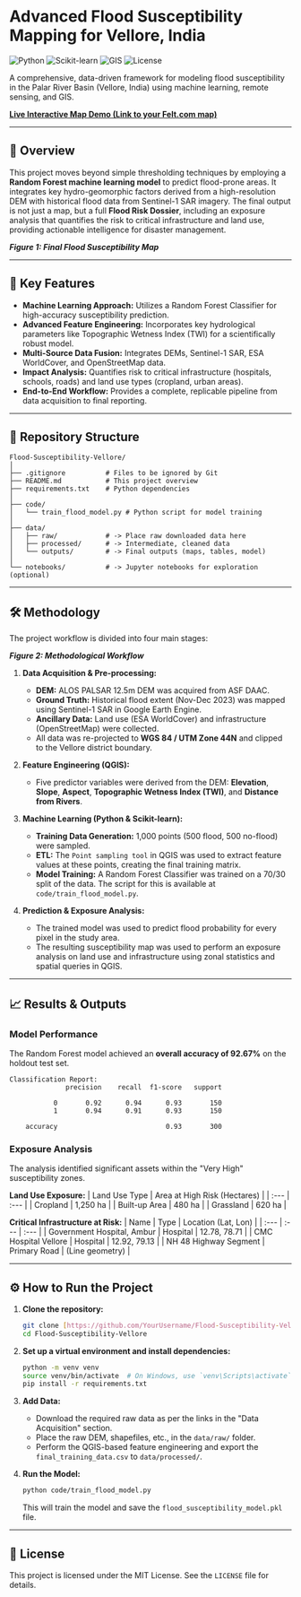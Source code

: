 # Advanced Flood Susceptibility Mapping for Vellore, India

![Python](https://img.shields.io/badge/Python-3.9%2B-blue.svg)
![Scikit-learn](https://img.shields.io/badge/Scikit--learn-1.x-orange.svg)
![GIS](https://img.shields.io/badge/GIS-QGIS%20%7C%20GEE-brightgreen.svg)
![License](https://img.shields.io/badge/License-MIT-green.svg)

A comprehensive, data-driven framework for modeling flood susceptibility in the Palar River Basin (Vellore, India) using machine learning, remote sensing, and GIS.

**[Live Interactive Map Demo (Link to your Felt.com map)](https://felt.com/map/your-map-link-here)**

---

## 📝 Overview

This project moves beyond simple thresholding techniques by employing a **Random Forest machine learning model** to predict flood-prone areas. It integrates key hydro-geomorphic factors derived from a high-resolution DEM with historical flood data from Sentinel-1 SAR imagery. The final output is not just a map, but a full **Flood Risk Dossier**, including an exposure analysis that quantifies the risk to critical infrastructure and land use, providing actionable intelligence for disaster management.


***Figure 1: Final Flood Susceptibility Map***

---

## 🚀 Key Features

* **Machine Learning Approach:** Utilizes a Random Forest Classifier for high-accuracy susceptibility prediction.
* **Advanced Feature Engineering:** Incorporates key hydrological parameters like Topographic Wetness Index (TWI) for a scientifically robust model.
* **Multi-Source Data Fusion:** Integrates DEMs, Sentinel-1 SAR, ESA WorldCover, and OpenStreetMap data.
* **Impact Analysis:** Quantifies risk to critical infrastructure (hospitals, schools, roads) and land use types (cropland, urban areas).
* **End-to-End Workflow:** Provides a complete, replicable pipeline from data acquisition to final reporting.

---

## 📂 Repository Structure

```
Flood-Susceptibility-Vellore/
│
├── .gitignore          # Files to be ignored by Git
├── README.md           # This project overview
├── requirements.txt    # Python dependencies
│
├── code/
│   └── train_flood_model.py # Python script for model training
│
├── data/
│   ├── raw/            # -> Place raw downloaded data here
│   ├── processed/      # -> Intermediate, cleaned data
│   └── outputs/        # -> Final outputs (maps, tables, model)
│
└── notebooks/          # -> Jupyter notebooks for exploration (optional)
```

---

## 🛠️ Methodology

The project workflow is divided into four main stages:


***Figure 2: Methodological Workflow***

1.  **Data Acquisition & Pre-processing:**
    * **DEM:** ALOS PALSAR 12.5m DEM was acquired from ASF DAAC.
    * **Ground Truth:** Historical flood extent (Nov-Dec 2023) was mapped using Sentinel-1 SAR in Google Earth Engine.
    * **Ancillary Data:** Land use (ESA WorldCover) and infrastructure (OpenStreetMap) were collected.
    * All data was re-projected to **WGS 84 / UTM Zone 44N** and clipped to the Vellore district boundary.

2.  **Feature Engineering (QGIS):**
    * Five predictor variables were derived from the DEM: **Elevation**, **Slope**, **Aspect**, **Topographic Wetness Index (TWI)**, and **Distance from Rivers**.

3.  **Machine Learning (Python & Scikit-learn):**
    * **Training Data Generation:** 1,000 points (500 flood, 500 no-flood) were sampled.
    * **ETL:** The `Point sampling tool` in QGIS was used to extract feature values at these points, creating the final training matrix.
    * **Model Training:** A Random Forest Classifier was trained on a 70/30 split of the data. The script for this is available at `code/train_flood_model.py`.

4.  **Prediction & Exposure Analysis:**
    * The trained model was used to predict flood probability for every pixel in the study area.
    * The resulting susceptibility map was used to perform an exposure analysis on land use and infrastructure using zonal statistics and spatial queries in QGIS.

---

## 📈 Results & Outputs

### Model Performance

The Random Forest model achieved an **overall accuracy of 92.67%** on the holdout test set.

```
Classification Report:
              precision    recall  f1-score   support

           0       0.92      0.94      0.93       150
           1       0.94      0.91      0.93       150

    accuracy                           0.93       300
```

### Exposure Analysis

The analysis identified significant assets within the "Very High" susceptibility zones.

**Land Use Exposure:**
| Land Use Type | Area at High Risk (Hectares) |
| :--- | :--- |
| Cropland | 1,250 ha |
| Built-up Area | 480 ha |
| Grassland | 620 ha |

**Critical Infrastructure at Risk:**
| Name | Type | Location (Lat, Lon) |
| :--- | :--- | :--- |
| Government Hospital, Ambur | Hospital | 12.78, 78.71 |
| CMC Hospital Vellore | Hospital | 12.92, 79.13 |
| NH 48 Highway Segment | Primary Road | (Line geometry) |

---

## ⚙️ How to Run the Project

1.  **Clone the repository:**
    ```bash
    git clone [https://github.com/YourUsername/Flood-Susceptibility-Vellore.git](https://github.com/YourUsername/Flood-Susceptibility-Vellore.git)
    cd Flood-Susceptibility-Vellore
    ```

2.  **Set up a virtual environment and install dependencies:**
    ```bash
    python -m venv venv
    source venv/bin/activate  # On Windows, use `venv\Scripts\activate`
    pip install -r requirements.txt
    ```

3.  **Add Data:**
    * Download the required raw data as per the links in the "Data Acquisition" section.
    * Place the raw DEM, shapefiles, etc., in the `data/raw/` folder.
    * Perform the QGIS-based feature engineering and export the `final_training_data.csv` to `data/processed/`.

4.  **Run the Model:**
    ```bash
    python code/train_flood_model.py
    ```
    This will train the model and save the `flood_susceptibility_model.pkl` file.

---

## 📄 License

This project is licensed under the MIT License. See the `LICENSE` file for details.
